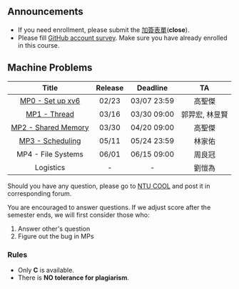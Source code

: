 ## Announcements
* If you need enrollment, please submit the [加簽表單](https://docs.google.com/forms/d/e/1FAIpQLSfHSWQM96YAqhzH2rc5nmdoRG9jkIIU7PWeuJNnRAzuBsxYtQ/viewform)(**close**).
* Please fill [GitHub account survey](https://docs.google.com/forms/d/e/1FAIpQLSfhC9EgGVVFL_03bdn1_F3OQA71CirCMYptzrsjL0SpGOaRoQ/viewform?usp=pp_url). Make sure you have already enrolled in this course.

## Machine Problems

| Title | Release | Deadline | TA |
| :-: | :-: | :-: | :-: |
| [MP0 - Set up xv6](./mp0.html) | 02/23 | 03/07 23:59 | 高聖傑 |
| [MP1 - Thread](./mp1.html) | 03/16 | 03/30 09:00 | 郭羿宏, 林昱賢 |
| [MP2 - Shared Memory](./mp2.html) | 03/30 | 04/20 09:00 | 高聖傑 |
| [MP3 - Scheduling](./mp3.html) | 05/11 | 05/24 23:59 | 林家佑 |
| MP4 - File Systems | 06/01 | 06/15 09:00 | 周良冠 |
| Logistics | - | - | 劉愷為 |


Should you have any question, please go to [NTU COOL](https://cool.ntu.edu.tw/courses/4549/discussion_topics) and post it in corresponding forum.

You are encouraged to answer questions. If we adjust score after the semester ends, we will first consider those who:
1. Answer other's question
2. Figure out the bug in MPs

### Rules
* Only **C** is available.
* There is **NO tolerance for plagiarism**.
